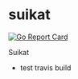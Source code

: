 # suikat

[![Go Report Card](https://goreportcard.com/badge/github.com/nobuenhombre/suikat)](https://goreportcard.com/report/github.com/nobuenhombre/suikat)

Suikat

- test travis build
